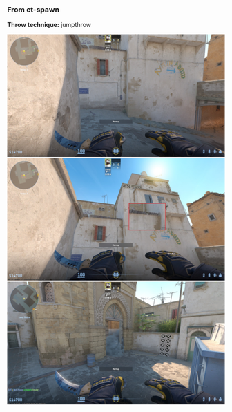 ### From ct-spawn
**Throw technique:** jumpthrow  

![](img/ctspawn-box_0.jpg)![](img/ctspawn-box_1.jpg)![](img/ctspawn-box_2.jpg)
